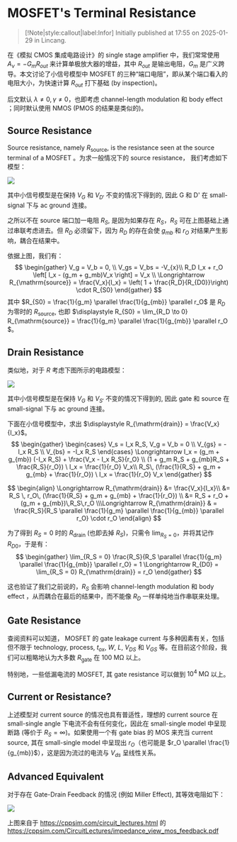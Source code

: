 # MOSFET's Terminal Resistance

> [!Note|style:callout|label:Infor]
Initially published at 17:55 on 2025-01-29 in Lincang.

在《模拟 CMOS 集成电路设计》的 single stage amplifier 中，我们常常使用 $A_v = -G_m R_{out}$ 来计算单极放大器的增益，其中 $R_{out}$ 是输出电阻，$G_m$ 是广义跨导。本文讨论了小信号模型中 MOSFET 的三种“端口电阻”，即从某个端口看入的电阻大小，为快速计算 $R_{out}$ 打下基础 (by inspection)。

后文默认 $\lambda \ne 0, \gamma \ne 0$，也即考虑 channel-length modulation 和 body effect ；同时默认使用 NMOS (PMOS 的结果是类似的)。

## Source Resistance

Source resistance, namely $R_{\mathrm{source}}$, is the resistance seen at the source terminal of a MOSFET 。为求一般情况下的 source resistance， 我们考虑如下模型：

<div class="center"><img src="https://imagebank-0.oss-cn-beijing.aliyuncs.com/VS-PicGo/2025-01-30-18-09-36_[Razavi CMOS] MOSFET's Terminal Resistance.png"/></div>

其中小信号模型是在保持 $V_G$ 和 $V_{D'}$ 不变的情况下得到的, 因此 G 和 D' 在 small-signal 下与 ac ground 连接。

之所以不在 source 端口加一电阻 $R_S$, 是因为如果存在 $R_S$，$R_S$ 可在上图基础上通过串联考虑进去。但 $R_D$ 必须留下，因为 $R_D$ 的存在会使 $g_{mb}$ 和 $r_{O}$ 对结果产生影响，耦合在结果中。

<!-- <div class="center"><img src="https://imagebank-0.oss-cn-beijing.aliyuncs.com/VS-PicGo/2025-01-30-18-08-27_[Razavi CMOS] MOSFET's Terminal Resistance.png"/></div> -->
<!-- <div class="center"><img src="https://imagebank-0.oss-cn-beijing.aliyuncs.com/VS-PicGo/2025-01-29-18-46-00_[Razavi CMOS] MOSFET's Terminal Resistance.png"/></div>
 -->

依据上图，我们有：
$$
\begin{gather}
V_g = V_b = 0, \\
V_gs = V_bs = -V_{x}\\
R_D I_x + r_O \left[ I_x - (g_m + g_mb)V_x \right] = V_x \\
\Longrightarrow 
R_{\mathrm{source}} = 
\frac{V_x}{I_x} = \left( 1 + \frac{R_D}{R_{D0}}\right) \cdot R_{S0}
\end{gather}
$$
其中 $R_{S0} = \frac{1}{g_m} \parallel \frac{1}{g_{mb}} \parallel r_O$ 是 $R_D$ 为零时的 $R_{\mathrm{source}}$, 也即 $\displaystyle R_{S0} = \lim_{R_D \to 0} R_{\mathrm{source}} = \frac{1}{g_m} \parallel \frac{1}{g_{mb}} \parallel r_O $。


## Drain Resistance

类似地，对于 $R$ 考虑下图所示的电路模型：
<div class="center"><img src="https://imagebank-0.oss-cn-beijing.aliyuncs.com/VS-PicGo/2025-01-29-18-56-55_[Razavi CMOS] MOSFET's Terminal Resistance.png"/></div>
<!-- <div class="center"><img src="https://imagebank-0.oss-cn-beijing.aliyuncs.com/VS-PicGo/2025-01-29-18-45-38_[Razavi CMOS] MOSFET's Terminal Resistance.png"/></div> -->

其中小信号模型是在保持 $V_G$ 和 $V_{S'}$ 不变的情况下得到的, 因此 gate 和 source 在 small-signal 下与 ac ground 连接。



下面在小信号模型中，求出 $\displaystyle R_{\mathrm{drain}} = \frac{V_x}{I_x}$。
$$
\begin{gather}
\begin{cases}
V_s = I_x R_S, V_g = V_b = 0 \\
V_{gs} = -I_x R_S \\
V_{bs} = -I_x R_S
\end{cases}
\Longrightarrow 
I_x = (g_m + g_{mb}) (-I_x R_S) + \frac{V_x - I_x R_S}{r_O} \\
(1 + g_m R_S + g_{mb}R_S + \frac{R_S}{r_O}) \ I_x = \frac{1}{r_O} V_x\\
R_S\, (\frac{1}{R_S} + g_m + g_{mb} + \frac{1}{r_O}) \ I_x = \frac{1}{r_O} V_x
\end{gather}
$$

$$
\begin{align}
\Longrightarrow 
R_{\mathrm{drain}}
&= \frac{V_x}{I_x}\\
&= R_S \, r_O\, (\frac{1}{R_S} + g_m + g_{mb} + \frac{1}{r_O}) \\
&= R_S + r_O + (g_m + g_{mb})\,R_S\,r_O
\\\Longrightarrow  R_{\mathrm{drain}} & = \frac{R_S}{R_S \parallel \frac{1}{g_m} \parallel \frac{1}{g_{mb}} \parallel r_O} \cdot r_O
\end{align}
$$

为了得到 $R_S = 0$ 时的 $R_{\mathrm{drain}}$ (也即去掉 $R_S$)，只需令 $\lim_{R_S = 0}$，并将其记作 $R_{D0}$，于是有：
$$
\begin{gather}
\lim_{R_S = 0} \frac{R_S}{R_S \parallel \frac{1}{g_m} \parallel \frac{1}{g_{mb}} \parallel r_O} = 1 \Longrightarrow 
R_{D0} = \lim_{R_S = 0} R_{\mathrm{drain}} = r_O
\end{gather}
$$

这也验证了我们之前说的，$R_S$ 会影响 channel-length modulation 和 body effect ，从而耦合在最后的结果中，而不能像 $R_D$ 一样单纯地当作串联来处理。



## Gate Resistance

查阅资料可以知道， MOSFET 的 gate leakage current 与多种因素有关，包括但不限于 technology, process, $t_{ox}$, $W$, $L$, $V_{DS}$ 和 $V_{GS}$ 等。在目前这个阶段，我们可以粗略地认为大多数 $R_{\mathrm{gate}}$ 在 $100\ \mathrm{M\Omega}$ 以上。

特别地，一些低漏电流的 MOSFET, 其 gate resistance 可以做到 $10^4 \ \mathrm{M\Omega}$ 以上。

## Current or Resistance?

上述模型对 current source 的情况也具有普适性，理想的 current source 在 small-single angle 下电流不会有任何变化，因此在 small-single model 中呈现断路 (等价于 $R_S = \infty$)。如果使用一个有 gate bias 的 MOS 来充当 current source, 其在 small-single model 中呈现出 $r_O$（也可能是 $r_O \parallel \frac{1}{g_{mb}}$），这是因为流过的电流与 $V_{ds}$ 呈线性关系。

## Advanced Equivalent

对于存在 Gate-Drain Feedback 的情况 (例如 Miller Effect), 其等效电阻如下：
<div class="center"><img src="https://imagebank-0.oss-cn-beijing.aliyuncs.com/VS-PicGo/2025-04-04-18-19-51_[Razavi CMOS] MOSFET's Terminal Resistance.png"/></div> 

上图来自于 https://cppsim.com/circuit_lectures.html 的 https://cppsim.com/CircuitLectures/impedance_view_mos_feedback.pdf